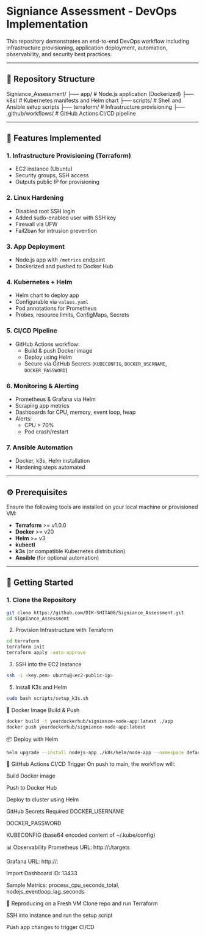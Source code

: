 # Signiance Assessment - DevOps Implementation

This repository demonstrates an end-to-end DevOps workflow including infrastructure provisioning, application deployment, automation, observability, and security best practices.

---

## 📁 Repository Structure

Signiance_Assessment/
├── app/ # Node.js application (Dockerized)
├── k8s/ # Kubernetes manifests and Helm chart
├── scripts/ # Shell and Ansible setup scripts
├── terraform/ # Infrastructure provisioning
├── .github/workflows/ # GitHub Actions CI/CD pipeline


---

## 🚀 Features Implemented

### 1. Infrastructure Provisioning (Terraform)
- EC2 instance (Ubuntu)
- Security groups, SSH access
- Outputs public IP for provisioning

### 2. Linux Hardening
- Disabled root SSH login
- Added sudo-enabled user with SSH key
- Firewall via UFW
- Fail2ban for intrusion prevention

### 3. App Deployment
- Node.js app with `/metrics` endpoint
- Dockerized and pushed to Docker Hub

### 4. Kubernetes + Helm
- Helm chart to deploy app
- Configurable via `values.yaml`
- Pod annotations for Prometheus
- Probes, resource limits, ConfigMaps, Secrets

### 5. CI/CD Pipeline
- GitHub Actions workflow:
  - Build & push Docker image
  - Deploy using Helm
  - Secure via GitHub Secrets (`KUBECONFIG`, `DOCKER_USERNAME`, `DOCKER_PASSWORD`)

### 6. Monitoring & Alerting
- Prometheus & Grafana via Helm
- Scraping app metrics
- Dashboards for CPU, memory, event loop, heap
- Alerts:
  - CPU > 70%
  - Pod crash/restart

### 7. Ansible Automation
- Docker, k3s, Helm installation
- Hardening steps automated

---

## ⚙️ Prerequisites

Ensure the following tools are installed on your local machine or provisioned VM:

- **Terraform** >= v1.0.0
- **Docker** >= v20
- **Helm** >= v3
- **kubectl**
- **k3s** (or compatible Kubernetes distribution)
- **Ansible** (for optional automation)

---

## 🔧 Getting Started

### 1. Clone the Repository
```bash
git clone https://github.com/DIK-SHITA08/Signiance_Assessment.git
cd Signiance_Assessment
```

2. Provision Infrastructure with Terraform
``` bash
cd terraform
terraform init
terraform apply -auto-approve
```

3. SSH into the EC2 Instance
``` bash
ssh -i <key.pem> ubuntu@<ec2-public-ip>
```

5. Install K3s and Helm
``` bash
sudo bash scripts/setup_k3s.sh
```

🐳 Docker Image
Build & Push
``` bash
docker build -t yourdockerhub/signiance-node-app:latest ./app
docker push yourdockerhub/signiance-node-app:latest
```
📦 Deploy with Helm
``` bash
helm upgrade --install nodejs-app ./k8s/helm/node-app --namespace default
```

🤖 GitHub Actions CI/CD
Trigger
On push to main, the workflow will:

Build Docker image

Push to Docker Hub

Deploy to cluster using Helm

GitHub Secrets Required
DOCKER_USERNAME

DOCKER_PASSWORD

KUBECONFIG (base64 encoded content of ~/.kube/config)

📊 Observability
Prometheus
URL: http://<ec2-ip>:<prometheus-nodeport>/targets

Grafana
URL: http://<ec2-ip>:<grafana-nodeport>

Import Dashboard ID: 13433

Sample Metrics: process_cpu_seconds_total, nodejs_eventloop_lag_seconds

🔁 Reproducing on a Fresh VM
Clone repo and run Terraform

SSH into instance and run the setup script

Push app changes to trigger CI/CD

